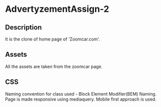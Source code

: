 # AdvertyzementAssign-2

## Description 

It is the clone of home page of 'Zoomcar.com'.

## Assets

All the assets are taken from the zoomcar page.

## CSS

Naming convention for class used - Block Element Modifier(BEM) Naming.
Page is made responsive using mediaquery.
Mobile first approach is used.
